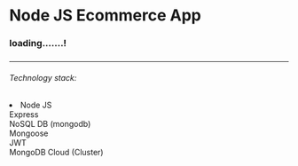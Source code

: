 # Node JS Ecommerce App 
<h3> loading.......! <h3/> 
  <hr>
<h6>
  Technology stack:
</h6>
<li>
  <td>Node JS</td>
  <br>
  <td>Express</td>
  <br>
  <td>NoSQL DB (mongodb)</td>
  <br>
  <td>Mongoose</td>
  <br>
  <td>JWT</td>
  <br>
  <td>MongoDB Cloud (Cluster) </td>
</li>
   
